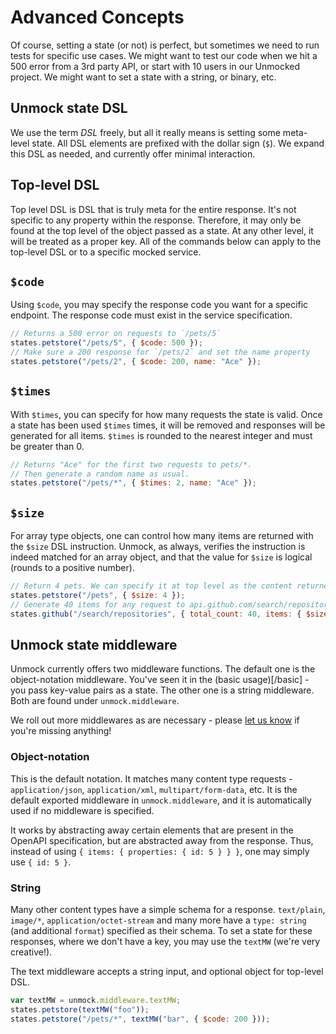 # Advanced Concepts

Of course, setting a state (or not) is perfect, but sometimes we need to run tests for specific use cases. We might want to test our code when we hit a 500 error from a 3rd party API, or start with 10 users in our Unmocked project. We might want to set a state with a string, or binary, etc.

## Unmock state DSL

We use the term _DSL_ freely, but all it really means is setting some meta-level state. All DSL elements are prefixed with the dollar sign (`$`). We expand this DSL as needed, and currently offer minimal interaction.

## Top-level DSL

Top level DSL is DSL that is truly meta for the entire response. It's not specific to any property within the response. Therefore, it may only be found at the top level of the object passed as a state. At any other level, it will be treated as a proper key.  All of the commands below can apply to the top-level DSL or to a specific mocked service.

## `$code`

Using `$code`, you may specify the response code you want for a specific endpoint. The response code must exist in the service specification.

```javascript
// Returns a 500 error on requests to `/pets/5`
states.petstore("/pets/5", { $code: 500 });
// Make sure a 200 response for `/pets/2` and set the name property
states.petstore("/pets/2", { $code: 200, name: "Ace" });
```

## `$times`

With `$times`, you can specify for how many requests the state is valid. Once a state has been used `$times` times, it will be removed and responses will be generated for all items.
`$times` is rounded to the nearest integer and must be greater than 0.

```javascript
// Returns "Ace" for the first two requests to pets/*.
// Then generate a random name as usual.
states.petstore("/pets/*", { $times: 2, name: "Ace" });
```

## `$size`

For array type objects, one can control how many items are returned with the `$size` DSL instruction. Unmock, as always, verifies the instruction is indeed matched for an array object, and that the value for `$size` is logical (rounds to a positive number).

```javascript
// Return 4 pets. We can specify it at top level as the content returned is an array.
states.petstore("/pets", { $size: 4 });
// Generate 40 items for any request to api.github.com/search/repositories
states.github("/search/repositories", { total_count: 40, items: { $size: 40 } });
```

## Unmock state middleware

Unmock currently offers two middleware functions. The default one is the object-notation middleware. You've seen it in the (basic usage)[/basic] - you pass key-value pairs as a state. The other one is a string middleware. Both are found under `unmock.middleware`.

We roll out more middlewares as are necessary - please [let us know](https://github.com/unmock/unmock-js/issues) if you're missing anything!

### Object-notation

This is the default notation. It matches many content type requests - `application/json`, `application/xml`, `multipart/form-data`, etc. It is the default exported middleware in `unmock.middleware`, and it is automatically used if no middleware is specified.

It works by abstracting away certain elements that are present in the OpenAPI specification, but are abstracted away from the response. Thus, instead of using `{ items: { properties: { id: 5 } } }`, one may simply use `{ id: 5 }`.

### String

Many other content types have a simple schema for a response. `text/plain`, `image/*`, `application/octet-stream` and many more have a `type: string` (and additional `format`) specified as their schema. To set a state for these responses, where we don't have a key, you may use the `textMW` (we're very creative!).

The text middleware accepts a string input, and optional object for top-level DSL.

```javascript
var textMW = unmock.middleware.textMW;
states.petstore(textMW("foo"));
states.petstore("/pets/*", textMW("bar", { $code: 200 }));
```
